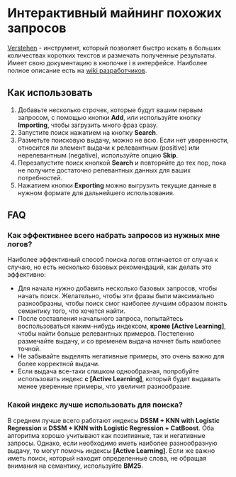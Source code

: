 # Интерактивный майнинг похожих запросов

[Verstehen](https://verstehen.n.yandex-team.ru/) - инструмент, который позволяет быстро искать в больших количествах коротких текстов и размечать полученные результаты.
Имеет свою документацию в кнопочке i в интерфейсе.
Наиболее полное описание есть на [wiki разработчиков](https://wiki.yandex-team.ru/users/artemkorenev/verstehen/).


## Как использовать

1. Добавьте несколько строчек, которые будут вашим первым запросом, с помощью кнопки **Add**, или используйте кнопку **Importing**, чтобы загрузить много фраз сразу.
2. Запустите поиск нажатием на кнопку **Search**.
3. Разметьте поисковую выдачу, можно не всю.
Если нет уверенности, относится ли элемент выдачи к релевантным (positive) или нерелевантным (negative), используйте опцию **Skip**.
4. Перезапустите поиск кнопкой **Search** и повторяйте до тех пор, пока не получите достаточно релевантных данных для ваших потребностей.
5. Нажатием кнопки **Exporting** можно выгрузить текущие данные в нужном формате для дальнейшего использования.


## FAQ

### Как эффективнее всего набрать запросов из нужных мне логов?

Наиболее эффективный способ поиска логов отличается от случая к случаю, но есть несколько базовых рекомендаций, как делать это эффективно:
* Для начала нужно добавить несколько базовых запросов, чтобы начать поиск.
Желательно, чтобы эти фразы были максимально разнообразны, чтобы поиск смог наиболее лучшим образом понять семантику того, что хочется найти.
* После составления начального запроса, попытайтесь воспользоваться каким-нибудь индексом, **кроме [Active Learning]**, чтобы найти больше релевантных примеров.
Постепенно размечайте выдачу, и со временем выдача начнет быть наиболее точной.
* Не забывайте выделять негативные примеры, это очень важно для более корректной выдачи.
* Если выдача все-таки слишком однообразная, попробуйте использовать индекс **с [Active Learning]**, который будет выдавать менее уверенные примеры, что увеличит разнообразие.


### Какой индекс лучше использовать для поиска?

В среднем лучше всего работают индексы **DSSM + KNN with Logistic Regression** и **DSSM + KNN with Logistic Regression + CatBoost**.
Оба алгоритма хорошо учитывают как позитивные, так и негативные запросы.
Однако, если необходимо иметь наиболее разнообразную выдачу, то могут помочь индексы **[Active Learning]**.
Если же важно иметь поиск, который находит определенные слова, не обращая внимания на семантику, используйте **BM25**.
